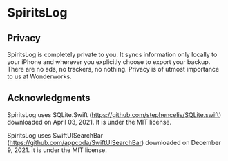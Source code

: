 # SpiritsLog
## Privacy
SpiritsLog is completely private to you.  It syncs information only locally to your iPhone and wherever you explicitly choose to export your backup.  There are no ads, no trackers, no nothing.  Privacy is of utmost importance to us at Wonderworks.

## Acknowledgments
SpiritsLog uses SQLite.Swift (https://github.com/stephencelis/SQLite.swift) downloaded on April 03, 2021.  It is under the MIT license.

SpiritsLog uses  SwiftUISearchBar (https://github.com/appcoda/SwiftUISearchBar) downloaded on December 9, 2021.  It is under the MIT license.
